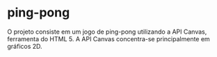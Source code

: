 # ping-pong

O projeto consiste em um jogo de ping-pong utilizando a API Canvas, ferramenta do HTML 5. A API Canvas concentra-se principalmente em gráficos 2D.

